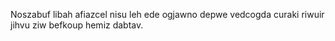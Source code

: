 Noszabuf libah afiazcel nisu leh ede ogjawno depwe vedcogda curaki riwuir jihvu ziw befkoup hemiz dabtav.